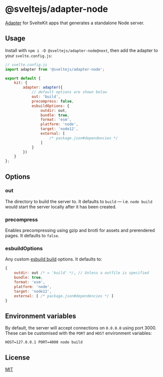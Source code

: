 # @sveltejs/adapter-node

[Adapter](https://kit.svelte.dev/docs#adapters) for SvelteKit apps that generates a standalone Node server.

## Usage

Install with `npm i -D @sveltejs/adapter-node@next`, then add the adapter to your `svelte.config.js`:

```js
// svelte.config.js
import adapter from '@sveltejs/adapter-node';

export default {
	kit: {
		adapter: adapter({
			// default options are shown below
			out: 'build',
			precompress: false,
			esbuildOptions: {
				outdir: out,
				bundle: true,
				format: 'esm',
				platform: 'node',
				target: 'node12',
				external: [
					/* package.json#dependencies */
				]
			}
		})
	}
};
```

## Options

### out

The directory to build the server to. It defaults to `build` — i.e. `node build` would start the server locally after it has been created.

### precompress

Enables precompressing using gzip and brotli for assets and prerendered pages. It defaults to `false`.

### esbuildOptions

Any custom [esbuild build](https://esbuild.github.io/api/#build-api) options. It defaults to:

```js
{
	outdir: out /* = 'build' */, // Unless a outfile is specified
	bundle: true,
	format: 'esm',
	platform: 'node',
	target: 'node12',
	external: [ /* package.json#dependencies */ ]
}
```

## Environment variables

By default, the server will accept connections on `0.0.0.0` using port 3000. These can be customised with the `PORT` and `HOST` environment variables:

```
HOST=127.0.0.1 PORT=4000 node build
```

## License

[MIT](LICENSE)
